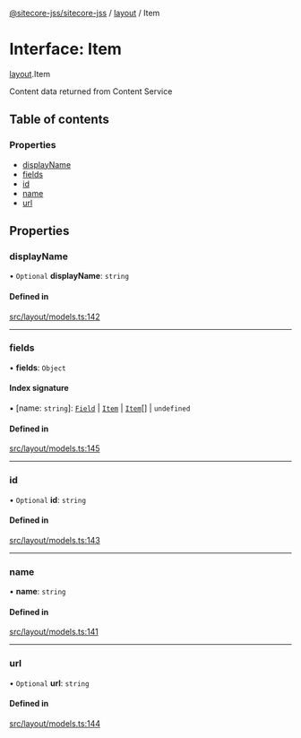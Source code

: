 [@sitecore-jss/sitecore-jss](../README.md) / [layout](../modules/layout.md) / Item

# Interface: Item

[layout](../modules/layout.md).Item

Content data returned from Content Service

## Table of contents

### Properties

- [displayName](layout.Item.md#displayname)
- [fields](layout.Item.md#fields)
- [id](layout.Item.md#id)
- [name](layout.Item.md#name)
- [url](layout.Item.md#url)

## Properties

### displayName

• `Optional` **displayName**: `string`

#### Defined in

[src/layout/models.ts:142](https://github.com/Sitecore/jss/blob/1778f46ac/packages/sitecore-jss/src/layout/models.ts#L142)

___

### fields

• **fields**: `Object`

#### Index signature

▪ [name: `string`]: [`Field`](layout.Field.md) \| [`Item`](layout.Item.md) \| [`Item`](layout.Item.md)[] \| `undefined`

#### Defined in

[src/layout/models.ts:145](https://github.com/Sitecore/jss/blob/1778f46ac/packages/sitecore-jss/src/layout/models.ts#L145)

___

### id

• `Optional` **id**: `string`

#### Defined in

[src/layout/models.ts:143](https://github.com/Sitecore/jss/blob/1778f46ac/packages/sitecore-jss/src/layout/models.ts#L143)

___

### name

• **name**: `string`

#### Defined in

[src/layout/models.ts:141](https://github.com/Sitecore/jss/blob/1778f46ac/packages/sitecore-jss/src/layout/models.ts#L141)

___

### url

• `Optional` **url**: `string`

#### Defined in

[src/layout/models.ts:144](https://github.com/Sitecore/jss/blob/1778f46ac/packages/sitecore-jss/src/layout/models.ts#L144)
